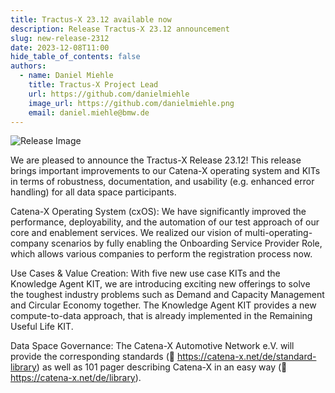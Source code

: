 ```yaml
---
title: Tractus-X 23.12 available now
description: Release Tractus-X 23.12 announcement 
slug: new-release-2312
date: 2023-12-08T11:00
hide_table_of_contents: false
authors:
  - name: Daniel Miehle
    title: Tractus-X Project Lead
    url: https://github.com/danielmiehle
    image_url: https://github.com/danielmiehle.png
    email: daniel.miehle@bmw.de
---
```


![Release Image](@site/static/img/Tractus-X_Release23-12.png)

We are pleased to announce the Tractus-X Release 23.12! This release brings important improvements to our Catena-X operating system and KITs in terms of robustness, documentation, and usability (e.g. enhanced error handling) for all data space participants.
 
Catena-X Operating System (cxOS):
We have significantly improved the performance, deployability, and the automation of our test approach of our core and enablement services. We realized our vision of multi-operating-company scenarios by fully enabling the Onboarding Service Provider Role, which allows various companies to perform the registration process now. 
 
Use Cases & Value Creation:
With five new use case KITs and the Knowledge Agent KIT, we are introducing exciting new offerings to solve the toughest industry problems such as Demand and Capacity Management and Circular Economy together. The Knowledge Agent KIT provides a new compute-to-data approach, that is already implemented in the Remaining Useful Life KIT.
 
Data Space Governance:
The Catena-X Automotive Network e.V. will provide the corresponding standards ( https://catena-x.net/de/standard-library) as well as 101 pager describing Catena-X in an easy way ( https://catena-x.net/de/library).